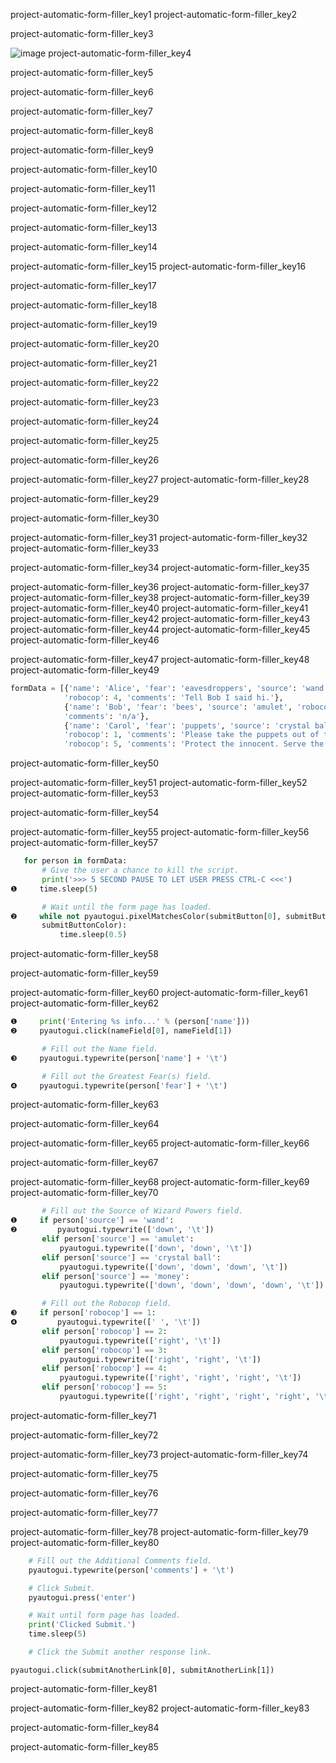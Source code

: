 project-automatic-form-filler_key1
project-automatic-form-filler_key2


project-automatic-form-filler_key3


![image](assets/000021.jpg)
project-automatic-form-filler_key4


project-automatic-form-filler_key5


project-automatic-form-filler_key6


project-automatic-form-filler_key7


project-automatic-form-filler_key8


project-automatic-form-filler_key9


project-automatic-form-filler_key10


project-automatic-form-filler_key11


project-automatic-form-filler_key12


project-automatic-form-filler_key13


project-automatic-form-filler_key14


project-automatic-form-filler_key15
project-automatic-form-filler_key16


project-automatic-form-filler_key17


project-automatic-form-filler_key18


project-automatic-form-filler_key19


project-automatic-form-filler_key20


project-automatic-form-filler_key21


project-automatic-form-filler_key22


project-automatic-form-filler_key23


project-automatic-form-filler_key24


project-automatic-form-filler_key25


project-automatic-form-filler_key26


project-automatic-form-filler_key27
project-automatic-form-filler_key28


project-automatic-form-filler_key29


project-automatic-form-filler_key30



project-automatic-form-filler_key31
project-automatic-form-filler_key32
project-automatic-form-filler_key33


project-automatic-form-filler_key34
project-automatic-form-filler_key35


project-automatic-form-filler_key36
project-automatic-form-filler_key37
project-automatic-form-filler_key38
project-automatic-form-filler_key39
project-automatic-form-filler_key40
project-automatic-form-filler_key41
project-automatic-form-filler_key42
project-automatic-form-filler_key43
project-automatic-form-filler_key44
project-automatic-form-filler_key45
project-automatic-form-filler_key46



project-automatic-form-filler_key47
project-automatic-form-filler_key48
project-automatic-form-filler_key49
```python
formData = [{'name': 'Alice', 'fear': 'eavesdroppers', 'source': 'wand',
            'robocop': 4, 'comments': 'Tell Bob I said hi.'},
            {'name': 'Bob', 'fear': 'bees', 'source': 'amulet', 'robocop': 4,
            'comments': 'n/a'},
            {'name': 'Carol', 'fear': 'puppets', 'source': 'crystal ball',
            'robocop': 1, 'comments': 'Please take the puppets out of thebreak room.'},{'name': 'Alex Murphy', 'fear': 'ED-209', 'source': 'money',
            'robocop': 5, 'comments': 'Protect the innocent. Serve the publictrust. Uphold the law.'},]
```
project-automatic-form-filler_key50



project-automatic-form-filler_key51
project-automatic-form-filler_key52
project-automatic-form-filler_key53


project-automatic-form-filler_key54



project-automatic-form-filler_key55
project-automatic-form-filler_key56
project-automatic-form-filler_key57
```python
   for person in formData:
       # Give the user a chance to kill the script.
       print('>>> 5 SECOND PAUSE TO LET USER PRESS CTRL-C <<<')
❶     time.sleep(5)

       # Wait until the form page has loaded.
❷     while not pyautogui.pixelMatchesColor(submitButton[0], submitButton[1],
       submitButtonColor):
           time.sleep(0.5)
```
project-automatic-form-filler_key58


project-automatic-form-filler_key59



project-automatic-form-filler_key60
project-automatic-form-filler_key61
project-automatic-form-filler_key62
```python
❶     print('Entering %s info...' % (person['name']))
❷     pyautogui.click(nameField[0], nameField[1])

       # Fill out the Name field.
❸     pyautogui.typewrite(person['name'] + '\t')

       # Fill out the Greatest Fear(s) field.
❹     pyautogui.typewrite(person['fear'] + '\t')
```
project-automatic-form-filler_key63


project-automatic-form-filler_key64


project-automatic-form-filler_key65
project-automatic-form-filler_key66


project-automatic-form-filler_key67



project-automatic-form-filler_key68
project-automatic-form-filler_key69
project-automatic-form-filler_key70
```python
       # Fill out the Source of Wizard Powers field.
❶     if person['source'] == 'wand':
❷         pyautogui.typewrite(['down', '\t'])
       elif person['source'] == 'amulet':
           pyautogui.typewrite(['down', 'down', '\t'])
       elif person['source'] == 'crystal ball':
           pyautogui.typewrite(['down', 'down', 'down', '\t'])
       elif person['source'] == 'money':
           pyautogui.typewrite(['down', 'down', 'down', 'down', '\t'])

       # Fill out the Robocop field.
❸     if person['robocop'] == 1:
❹         pyautogui.typewrite([' ', '\t'])
       elif person['robocop'] == 2:
           pyautogui.typewrite(['right', '\t'])
       elif person['robocop'] == 3:
           pyautogui.typewrite(['right', 'right', '\t'])
       elif person['robocop'] == 4:
           pyautogui.typewrite(['right', 'right', 'right', '\t'])
       elif person['robocop'] == 5:
           pyautogui.typewrite(['right', 'right', 'right', 'right', '\t'])
```
project-automatic-form-filler_key71


project-automatic-form-filler_key72


project-automatic-form-filler_key73
project-automatic-form-filler_key74


project-automatic-form-filler_key75


project-automatic-form-filler_key76


project-automatic-form-filler_key77



project-automatic-form-filler_key78
project-automatic-form-filler_key79
project-automatic-form-filler_key80
```python
    # Fill out the Additional Comments field.
    pyautogui.typewrite(person['comments'] + '\t')

    # Click Submit.
    pyautogui.press('enter')

    # Wait until form page has loaded.
    print('Clicked Submit.')
    time.sleep(5)

    # Click the Submit another response link.
```
    pyautogui.click(submitAnotherLink[0], submitAnotherLink[1])
project-automatic-form-filler_key81


project-automatic-form-filler_key82
project-automatic-form-filler_key83


project-automatic-form-filler_key84


project-automatic-form-filler_key85
